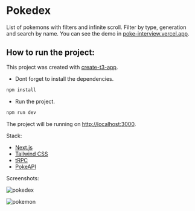 # Pokedex

List of pokemons with filters and infinite scroll. Filter by type, generation and search by name. 
You can see the demo in [poke-interview.vercel.app](https://poke-interview.vercel.app/).

## How to run the project:
This project was created with [create-t3-app](https://create.t3.gg/). 

- Dont forget to install the dependencies.

```bash
npm install
```

- Run the project.

```bash
npm run dev
```

The project will be running on [http://localhost:3000](http://localhost:3000).

Stack:
- [Next.js](https://nextjs.org)
- [Tailwind CSS](https://tailwindcss.com)
- [tRPC](https://trpc.io)
- [PokeAPI](https://pokeapi.co)

Screenshots:

![pokedex](./screenshots/pokedex.png)

![pokemon](./screenshots/pokemon.png)